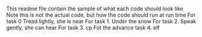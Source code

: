 This readme file contain the sample of what each code should look like
Note this is not the actual code, but how the code should run at run time
For task 0 Tread lightly, she is near
For task 1. Under the snow
For task 2. Speak gently, she can hear
For task 3. cp
Fot the advance task 4. elf
